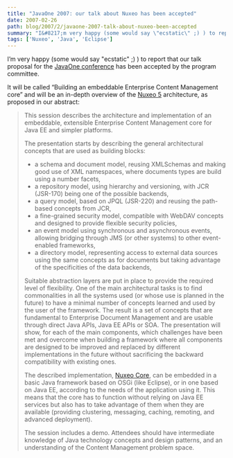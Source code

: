 ```yaml
---
title: "JavaOne 2007: our talk about Nuxeo has been accepted"
date: 2007-02-26
path: blog/2007/2/javaone-2007-talk-about-nuxeo-been-accepted
summary: "I&#8217;m very happy (some would say \"ecstatic\" ;) ) to report that our talk proposal for the JavaOne conference has been accepted by the program committee."
tags: ['Nuxeo', 'Java', 'Eclipse']
---
```


<p>I&#8217;m very happy (some would say "ecstatic" ;) ) to report that our talk proposal for the <a href="http://java.sun.com/javaone/sf/">JavaOne conference</a> has been accepted by the program committee.</p><p>It will be called &#8220;Building an embeddable Enterprise Content Management core&#8221; and will be an in-depth overview of the <a href="http://www.nuxeo.org/sections/projects">Nuxeo 5</a> architecture, as proposed in our abstract:</p><blockquote>
  <p>This session describes the architecture and implementation of an embeddable, extensible Enterprise Content Management core for Java EE and simpler platforms.</p>
  
  <p>The presentation starts by describing the general architectural concepts that are used as building blocks:</p>
  
  <ul><li>a schema and document model, reusing XMLSchemas and making good use of XML namespaces, where documents types are build using a number facets,</li>
  <li>a repository model, using hierarchy and versioning, with JCR (JSR-170) being one of the possible backends,</li>
  <li>a query model, based on JPQL (JSR-220) and reusing the path-based concepts from JCR,</li>
  <li>a fine-grained security model, compatible with WebDAV concepts and designed to provide flexible security policies,</li>
  <li>an event model using synchronous and asynchronous events, allowing bridging through JMS (or other systems) to other event-enabled frameworks,</li>
  <li>a directory model, representing access to external data sources using the same concepts as for documents but taking advantage of the specificities of the data backends,</li>
  </ul><p>Suitable abstraction layers are put in place to provide the required level of flexibility. One of the main architectural tasks is to find commonalities in all the systems used (or whose use is planned in the future) to have a minimal number of concepts learned and used by the user of the framework. The result is a set of concepts that are fundamental to Enterprise Document Management and are usable through direct Java APIs, Java EE APIs or SOA. The presentation will show, for each of the main components, which challenges have been met and overcome when building a framework where all components are designed to be improved and replaced by different implementations in the future without sacrificing the backward compatibility with existing ones.</p>
  
  <p>The described implementation, <a href="http://www.nuxeo.org/sections/projects/core/">Nuxeo Core</a>, can be embedded in a basic Java framework based on OSGi (like Eclipse), or in one based on Java EE, according to the needs of the application using it. This means that the core has to function without relying on Java EE services but also has to take advantage of them when they are available (providing clustering, messaging, caching, remoting, and advanced deployment).</p>
  
  <p>The session includes a demo. Attendees should have intermediate knowledge of Java technology concepts and design patterns, and an understanding of the Content Management problem space.</p>
</blockquote> 

